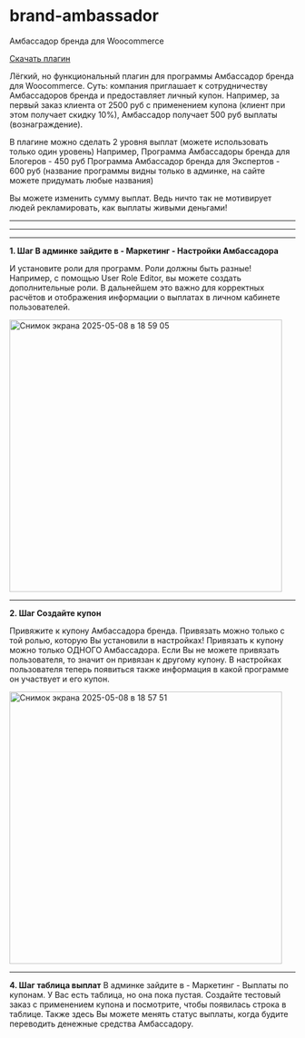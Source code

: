 # brand-ambassador
Амбассадор бренда для Woocommerce

<a href="https://github.com/avs-alexandra/brand-ambassador/releases/download/v1.0.1/brand-ambassador.zip">Скачать плагин</a>

Лёгкий, но функциональный плагин для программы Амбассадор бренда для Woocommerce.
Суть: компания приглашает к сотрудничеству Амбассадоров бренда и предоставляет личный купон. 
Например, за первый заказ клиента от 2500 руб с применением купона (клиент при этом получает скидку 10%), Амбассадор получает 500 руб выплаты (вознаграждение).

В плагине можно сделать 2 уровня выплат (можете использовать только один уровень)
Например, Программа Амбассадоры бренда для Блогеров - 450 руб
Программа Амбассадор бренда для Экспертов - 600 руб
(название программы видны только в админке, на сайте можете придумать любые названия)

Вы можете изменить сумму выплат. Ведь ничто так не мотивирует людей рекламировать, как выплаты живыми деньгами!
________________________________________________________________________________________________________________
________________________________________________________________________________________________________________
________________________________________________________________________________________________________________
<strong>1. Шаг В админке зайдите в - Маркетинг - Настройки Амбассадора</strong>

И установите роли для программ. Роли должны быть разные! Например, с помощью User Role Editor, вы можете создать дополнительные роли. 
В дальнейшем это важно для корректных расчётов и отображения информации о выплатах в личном кабинете пользователей.

<img width="480" alt="Снимок экрана 2025-05-08 в 18 59 05" src="https://github.com/user-attachments/assets/5fa21641-31a1-4ddc-b289-5f2506445feb" />

________________________________________________________________________________________________________________
<strong>2. Шаг Создайте купон</strong>

Привяжите к купону Амбассадора бренда. Привязать можно только с той ролью, которую Вы установили в настройках!
Привязать к купону можно только ОДНОГО Амбассадора. Если Вы не можете привязать пользователя, то значит он привязан к другому купону.
В настройках пользователя теперь появиться также информация в какой программе он участвует и его купон.

<img width="480" alt="Снимок экрана 2025-05-08 в 18 57 51" src="https://github.com/user-attachments/assets/48627b4e-3f05-4427-816f-df7c653735a5" />

________________________________________________________________________________________________________________

<strong>4. Шаг таблица выплат</strong>
В админке зайдите в - Маркетинг - Выплаты по купонам. 
У Вас есть таблица, но она пока пустая. Создайте тестовый заказ с применением купона и посмотрите, чтобы появилась строка в таблице. 
Также здесь Вы можете менять статус выплаты, когда будите переводить денежные средства Амбассадору. 



